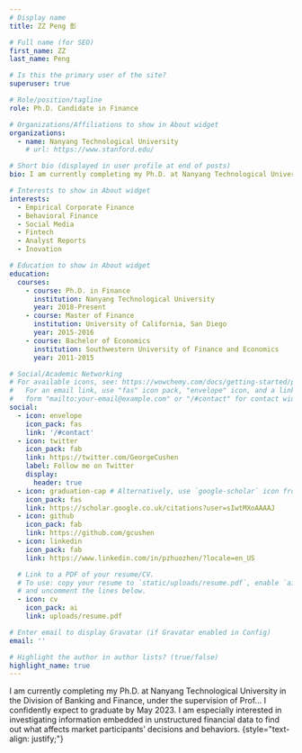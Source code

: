 ```yaml
---
# Display name
title: ZZ Peng 彭

# Full name (for SEO)
first_name: ZZ
last_name: Peng

# Is this the primary user of the site?
superuser: true

# Role/position/tagline
role: Ph.D. Candidate in Finance

# Organizations/Affiliations to show in About widget
organizations:
  - name: Nanyang Technological University
    # url: https://www.stanford.edu/

# Short bio (displayed in user profile at end of posts)
bio: I am currently completing my Ph.D. at Nanyang Technological University in the Division of Banking and Finance.

# Interests to show in About widget
interests:
  - Empirical Corporate Finance
  - Behavioral Finance
  - Social Media
  - Fintech
  - Analyst Reports
  - Inovation

# Education to show in About widget
education:
  courses:
    - course: Ph.D. in Finance
      institution: Nanyang Technological University
      year: 2018-Present
    - course: Master of Finance
      institution: University of California, San Diego
      year: 2015-2016
    - course: Bachelor of Economics
      institution: Southwestern University of Finance and Economics
      year: 2011-2015

# Social/Academic Networking
# For available icons, see: https://wowchemy.com/docs/getting-started/page-builder/#icons
#   For an email link, use "fas" icon pack, "envelope" icon, and a link in the
#   form "mailto:your-email@example.com" or "/#contact" for contact widget.
social:
  - icon: envelope
    icon_pack: fas
    link: '/#contact'
  - icon: twitter
    icon_pack: fab
    link: https://twitter.com/GeorgeCushen
    label: Follow me on Twitter
    display:
      header: true 
  - icon: graduation-cap # Alternatively, use `google-scholar` icon from `ai` icon pack
    icon_pack: fas
    link: https://scholar.google.co.uk/citations?user=sIwtMXoAAAAJ
  - icon: github
    icon_pack: fab
    link: https://github.com/gcushen
  - icon: linkedin
    icon_pack: fab
    link: https://www.linkedin.com/in/pzhuozhen/?locale=en_US

  # Link to a PDF of your resume/CV.
  # To use: copy your resume to `static/uploads/resume.pdf`, enable `ai` icons in `params.yaml`,
  # and uncomment the lines below.
  - icon: cv
    icon_pack: ai
    link: uploads/resume.pdf

# Enter email to display Gravatar (if Gravatar enabled in Config)
email: ''

# Highlight the author in author lists? (true/false)
highlight_name: true
---
```


I am currently completing my Ph.D. at Nanyang Technological University in the Division of Banking and Finance, under the supervision of Prof... I confidently expect to graduate by May 2023. I am especially interested in investigating information embedded in unstructured financial data to find out what affects market participants’ decisions and behaviors.
{style="text-align: justify;"}
